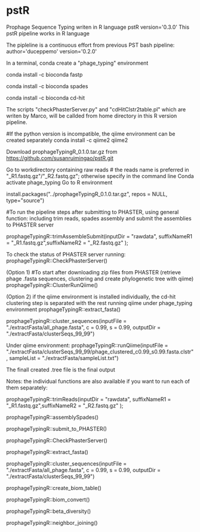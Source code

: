 # pstR
Prophage Sequence Typing writen in R language
pstR version='0.3.0'
This pstR pipeline works in R language

The pipleline is a continuous effort from previous PST bash pipeline: 
author='duceppemo' version='0.2.0'

In a terminal, conda create a "phage_typing" environment 

conda install -c bioconda fastp

conda install -c bioconda spades

conda install -c bioconda cd-hit

The scripts "checkPhasterServer.py" and "cdHitClstr2table.pl" which are writen by Marco, will be callded from home directory in this R version pipeline.  

#If the python version is incompatible, the qiime environment can be created separately
conda install -c qiime2 qiime2


Download prophageTypingR_0.1.0.tar.gz from
https://github.com/susanruimingao/pstR.git


Go to workdirectory containing raw reads # the reads name is preferred in "_R1.fastq.gz"/"_R2.fastq.gz"; otherwise specify in the command line
Conda activate phage_typing
Go to R environment


install.packages("../prophageTypingR_0.1.0.tar.gz", repos = NULL, type="source")

#To run the pipeline steps after submitting to PHASTER, using general function: including trim reads, spades assembly and submit the assemblies to PHASTER server

prophageTypingR::trimAssembleSubmit(inputDir = "rawdata",  suffixNameR1 = "_R1.fastq.gz",suffixNameR2 = "_R2.fastq.gz" );


To check the status of PHASTER server running:
prophageTypingR::CheckPhasterServer()


(Option 1) #To start after downloading zip files from PHASTER (retrieve phage .fasta sequences, clustering and create phylogenetic tree with qiime)
prophageTypingR::ClusterRunQiime()


(Option 2) if the qiime environment is installed individually, the cd-hit clustering step is separated with the rest running qiime
under phage_typing environment
prophageTypingR::extract_fasta()

prophageTypingR::cluster_sequences(inputFile = "./extractFasta/all_phage.fasta", c = 0.99, s = 0.99, outputDir = "./extractFasta/clusterSeqs_99_99")


Under qiime environment:
prophageTypingR::runQiime(inputFile = "./extractFasta/clusterSeqs_99_99/phage_clustered_c0.99_s0.99.fasta.clstr", sampleList = "./extractFasta/sampleList.txt")

The finall created .tree file is the final output



Notes: the individual functions are also available if you want to run each of them separately:

prophageTypingR::trimReads(inputDir = "rawdata",  suffixNameR1 = "_R1.fastq.gz",suffixNameR2 = "_R2.fastq.gz" );

prophageTypingR::assemblySpades()

prophageTypingR::submit_to_PHASTER()

prophageTypingR::CheckPhasterServer()

prophageTypingR::extract_fasta()

prophageTypingR::cluster_sequences(inputFile = "./extractFasta/all_phage.fasta", c = 0.99, s = 0.99, outputDir = "./extractFasta/clusterSeqs_99_99")

prophageTypingR::create_biom_table()

prophageTypingR::biom_convert()

prophageTypingR::beta_diversity()

prophageTypingR::neighbor_joining()
